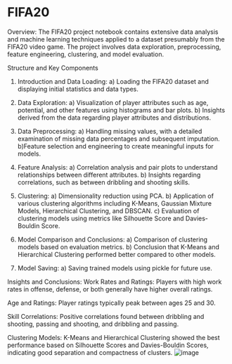# FIFA20
Overview:
The FIFA20 project notebook contains extensive data analysis and machine learning techniques applied to a dataset presumably from the FIFA20 video game. The project involves data exploration, preprocessing, feature engineering, clustering, and model evaluation.

Structure and Key Components
1) Introduction and Data Loading:
   a) Loading the FIFA20 dataset and displaying initial statistics and data types.

2) Data Exploration:
   a) Visualization of player attributes such as age, potential, and other features using 
   histograms and bar plots.
   b) Insights derived from the data regarding player attributes and distributions.

3) Data Preprocessing:
   a) Handling missing values, with a detailed examination of missing data percentages and 
   subsequent imputation.
   b)Feature selection and engineering to create meaningful inputs for models.

4) Feature Analysis:
   a) Correlation analysis and pair plots to understand relationships between different
     attributes.
   b) Insights regarding correlations, such as between dribbling and shooting skills.

5) Clustering:
   a) Dimensionality reduction using PCA.
   b) Application of various clustering algorithms including K-Means, Gaussian Mixture Models, 
    Hierarchical Clustering, and DBSCAN.
   c) Evaluation of clustering models using metrics like Silhouette Score and Davies-Bouldin 
    Score.
6) Model Comparison and Conclusions:
   a) Comparison of clustering models based on evaluation metrics.
   b) Conclusion that K-Means and Hierarchical Clustering performed better compared to other
    models.

7) Model Saving:
   a) Saving trained models using pickle for future use.

Insights and Conclusions:
Work Rates and Ratings: Players with high work rates in offense, defense, or both generally have higher overall ratings.

Age and Ratings: Player ratings typically peak between ages 25 and 30.

Skill Correlations: Positive correlations found between dribbling and shooting, passing and shooting, and dribbling and passing.

Clustering Models: K-Means and Hierarchical Clustering showed the best performance based on Silhouette Scores and Davies-Bouldin Scores, indicating good separation and compactness of clusters.
![image](https://www.sportsindiashow.com/wp-content/uploads/2018/12/sunil-chhetri.jpg)
